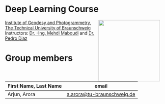 # Deep Learning Course 
 <img src="https://www.tu-braunschweig.de/typo3conf/ext/tu_braunschweig/Resources/Public/Images/Logos/tu_braunschweig_logo.svg" align="right" width="200px"/>

[Institute of Geodesy and Photogrammetry](https://www.tu-braunschweig.de/en/igp),  
[The Technical University of Braunschweig  ](https://www.tu-braunschweig.de/en/)  
Instructors: [Dr. -Ing. Mehdi Maboudi](https://www.tu-braunschweig.de/en/igp/staff/mehdi-maboudi) and [Dr. Pedro Diaz](https://www.tu-braunschweig.de/en/igp/staff/pedro-diaz)
<br clear="left"/>
# Group members
|First Name, Last Name| email|
|---|---|
|Arjun, Arora|a.arora@tu-braunschweig.de|
